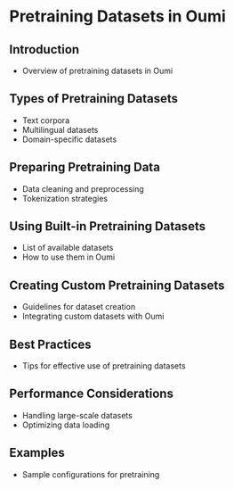 # Pretraining Datasets in Oumi

## Introduction

- Overview of pretraining datasets in Oumi

## Types of Pretraining Datasets

- Text corpora
- Multilingual datasets
- Domain-specific datasets

## Preparing Pretraining Data

- Data cleaning and preprocessing
- Tokenization strategies

## Using Built-in Pretraining Datasets

- List of available datasets
- How to use them in Oumi

## Creating Custom Pretraining Datasets

- Guidelines for dataset creation
- Integrating custom datasets with Oumi

## Best Practices

- Tips for effective use of pretraining datasets

## Performance Considerations

- Handling large-scale datasets
- Optimizing data loading

## Examples

- Sample configurations for pretraining

